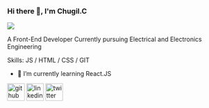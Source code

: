 ### Hi there 👋, I'm Chugil.C
![](https://pbs.twimg.com/profile_banners/1053968660459532288/1592320148/600x400)

A Front-End Developer Currently pursuing  Electrical and Electronics Engineering

Skills:  JS / HTML / CSS /  GIT

- 🌱 I’m currently learning React.JS 


[<img src='https://cdn.jsdelivr.net/npm/simple-icons@3.0.1/icons/github.svg' alt='github' height='40'>](https://github.com/https://github.com/ChugilC)    [<img src='https://cdn.jsdelivr.net/npm/simple-icons@3.0.1/icons/linkedin.svg' alt='linkedin' height='40'>](https://www.linkedin.com/in/https://www.linkedin.com/in/chugil-c-345318175//)         [<img src='https://cdn.jsdelivr.net/npm/simple-icons@3.0.1/icons/twitter.svg' alt='twitter' height='40'>](https://twitter.com/https://twitter.com/Chugil_C)  
